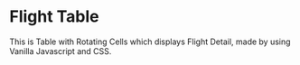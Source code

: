 # Flight Table

This is Table with Rotating Cells which displays Flight Detail, made by using Vanilla Javascript and CSS.